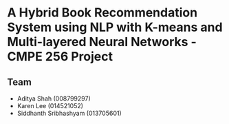 # A Hybrid Book Recommendation System using NLP with K-means and Multi-layered Neural Networks - CMPE 256 Project

## Team
* Aditya Shah (008799297)
* Karen Lee (014521052) 
* Siddhanth Sribhashyam (013705601)
